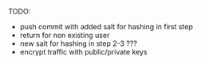 TODO:


- push commit with added salt for hashing in first step
- return for non existing user
- new salt for hashing in step 2-3 ???
- encrypt traffic with public/private keys
